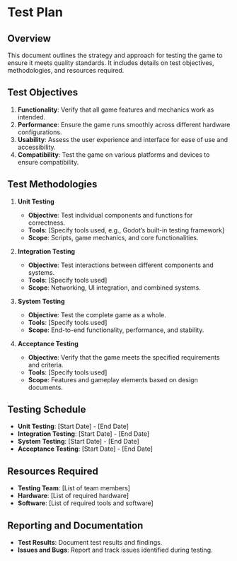 # Test Plan

## Overview
This document outlines the strategy and approach for testing the game to ensure it meets quality standards. It includes details on test objectives, methodologies, and resources required.

## Test Objectives
1. **Functionality**: Verify that all game features and mechanics work as intended.
2. **Performance**: Ensure the game runs smoothly across different hardware configurations.
3. **Usability**: Assess the user experience and interface for ease of use and accessibility.
4. **Compatibility**: Test the game on various platforms and devices to ensure compatibility.

## Test Methodologies
1. **Unit Testing**
   - **Objective**: Test individual components and functions for correctness.
   - **Tools**: [Specify tools used, e.g., Godot’s built-in testing framework]
   - **Scope**: Scripts, game mechanics, and core functionalities.

2. **Integration Testing**
   - **Objective**: Test interactions between different components and systems.
   - **Tools**: [Specify tools used]
   - **Scope**: Networking, UI integration, and combined systems.

3. **System Testing**
   - **Objective**: Test the complete game as a whole.
   - **Tools**: [Specify tools used]
   - **Scope**: End-to-end functionality, performance, and stability.

4. **Acceptance Testing**
   - **Objective**: Verify that the game meets the specified requirements and criteria.
   - **Tools**: [Specify tools used]
   - **Scope**: Features and gameplay elements based on design documents.

## Testing Schedule
- **Unit Testing**: [Start Date] - [End Date]
- **Integration Testing**: [Start Date] - [End Date]
- **System Testing**: [Start Date] - [End Date]
- **Acceptance Testing**: [Start Date] - [End Date]

## Resources Required
- **Testing Team**: [List of team members]
- **Hardware**: [List of required hardware]
- **Software**: [List of required tools and software]

## Reporting and Documentation
- **Test Results**: Document test results and findings.
- **Issues and Bugs**: Report and track issues identified during testing.

